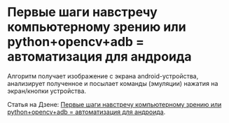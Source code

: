# Первые шаги навстречу компьютерному зрению или python+opencv+adb = автоматизация для андроида
Алгоритм получает изображение с экрана android-устройства, анализирует полученное и посылает команды (эмуляции) нажатия на экран/кнопки устройства.

Статья на Дзене: [Первые шаги навстречу компьютерному зрению или python+opencv+adb = автоматизация для андроида](https://dzen.ru/a/ZMZtB-oW-2k7F0vT).